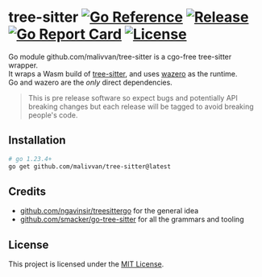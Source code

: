 
# tree-sitter [![Go Reference](https://pkg.go.dev/badge/github.com/malivvan/tree-sitter.svg)](https://pkg.go.dev/github.com/malivvan/tree-sitter) [![Release](https://img.shields.io/github/v/release/malivvan/tree-sitter.svg?sort=semver)](https://github.com/malivvan/tree-sitter/releases/latest) [![Go Report Card](https://goreportcard.com/badge/github.com/malivvan/tree-sitter)](https://goreportcard.com/report/github.com/malivvan/tree-sitter) [![License](https://img.shields.io/badge/license-MIT-blue.svg)](LICENSE)
Go module github.com/malivvan/tree-sitter is a cgo-free tree-sitter wrapper.<br>
It wraps a Wasm build of [tree-sitter](https://github.com/tree-sitter/tree-sitter), and uses [wazero](https://github.com/tetratelabs/wazero) as the runtime.<br>
Go and wazero are the _only_ direct dependencies.

> This is pre release software so expect bugs and potentially API breaking changes
> but each release will be tagged to avoid breaking people's code.

## Installation

```sh
# go 1.23.4+
go get github.com/malivvan/tree-sitter@latest
```


## Credits
- [github.com/ngavinsir/treesittergo](https://github.com/ngavinsir/treesittergo) for the general idea
- [github.com/smacker/go-tree-sitter](https://github.com/smacker/go-tree-sitter) for all the grammars and tooling

## License
This project is licensed under the [MIT License](LICENSE).